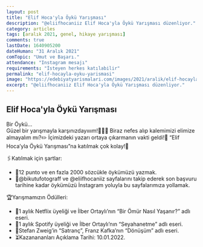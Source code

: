 ```yaml
---
layout: post
title: "Elif Hoca'yla Öykü Yarışması"
description: "@eliifhocaniiz Elif Hoca'yla Öykü Yarışması düzenliyor."
category: articles
tags: [aralık 2021, genel, hikaye yarışması]
comments: true
lastDate: 1640905200
dateHuman: "31 Aralık 2021"
comTopic: "Umut ve Başarı."
attendance: "Instagram mesajı"
requirements: "İsteyen herkes katılabilir"
permalink: "elif-hocayla-oyku-yarismasi"
image: "https://edebiyatyarismalari.com/images/2021/aralik/elif-hocayla-oyku-yarismasi.jpg"
excerpt: "@eliifhocaniiz Elif Hoca'yla Öykü Yarışması düzenliyor."
---
```


## Elif Hoca'yla Öykü Yarışması
Bir Öykü…  
Güzel bir yarışmayla karşınızdayıııım!🙆🏻‍♀️ Biraz nefes alıp kalemimizi elimize almayalım mı?✏️ İçimizdeki yazarı ortaya çıkarmanın vakti geldi!📝 “Elif Hoca’yla Öykü Yarışması”na katılmak çok kolay!🌺  

🖇Katılmak için şartlar:  
- 📍12 punto ve en fazla 2000 sözcükle öykümüzü yazmak.
- 📍@bikutufotograff ve @eliifhocaniiz sayfalarını takip ederek son başvuru tarihine kadar öykümüzü İnstagram yoluyla bu sayfalarımıza yollamak.

🏆Yarışmamızın Ödülleri:  
- 🥇1 aylık Netflix üyeliği ve İlber Ortaylı’nın “Bir Ömür Nasıl Yaşanır?” adlı eseri.
- 🥈1 aylık Spotify üyeliği ve İlber Ortaylı’nın “Seyahanetme” adlı eseri.
- 🥉Stefan Zweig’in “Satranç”, Franz Kafka’nın “Dönüşüm” adlı eseri.
- ⏳Kazanananları Açıklama Tarihi: 10.01.2022.